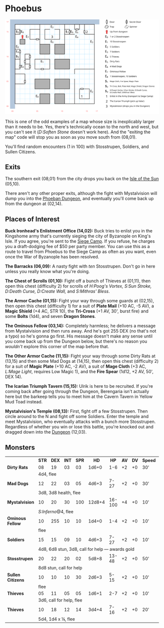 # Phoebus

![map](phoebus.svg)

This is one of the odd examples of a map whose size is inexplicably larger than it needs to be. Yes, there's technically ocean to the north and west, but you can't see it (*D:Soften Stone* doesn't work here). And the "exiting the map" code will stop you as soon as you move south from (08,01).

You'll find random encounters (1 in 100) with Stosstrupen, Soldiers, and Sullen Citizens.

## Exits

The southern exit (08,01) from the city drops you back on the [Isle of the Sun](dilmun.md) (05,10).

There aren't any other proper exits, although the fight with Mystalvision will dump you into the [Phoeban Dungeon](phoeban-dungeon.md), and eventually you'll come back up from the dungeon at (02,14).

## Places of Interest

**Buck Ironhead's Enlistment Office (14,02):** Buck tries to enlist you in the Kingshome army that's currently sieging the city of Byzanople on King's Isle. If you agree, you're sent to the [Siege Camp](siege-camp.md). If you refuse, he charges you a draft-dodging fee of $50 per party member. You can use this as a route to travel from Phoebus to the Siege Camp as often as you want, even once the War of Byzanople has been resolved.

**The Barracks (06,09):** A nasty fight with *ten* Stosstrupen. Don't go in here unless you really know what you're doing.

**The Chest of Scrolls (01,10):** Fight off a bunch of Thieves at (01,11), then open this chest (difficulty 2) for scrolls of *H:Poog's Vortex, S:Sun Stroke, D:Death Curse, D:Create Wall,* and *S:Mithras' Bless*.

**The Armor Cache (01,15):** Fight your way through some guards at (02,15), then open this chest (difficulty 1) for a suit of **Plate Mail** (+10 AC, -5 AV), a **Magic Shield** (+4 AC, STR 10), the **Tri-Cross** (+1 AV, 30', burst fire) and some **Bolts** (1d4), and seven **Dragon Stones**.

**The Ominous Fellow (03,14):** Completely harmless; he delivers a message from Mystalvision and then runs away. And he's got 255 DEX (no that's not a typo) so he's gonna go first. His message doesn't make any sense until you come back up from the Dungeon below, but there's no reason you *wouldn't* explore this corner of the map before that.

**The Other Armor Cache (11,15):** Fight your way through some Dirty Rats at (13,15) and then some Mad Dogs at (14,15), then open this chest (difficulty 2) for a suit of **Magic Plate** (+10 AC, -2 AV), a suit of **Mage Cloth** (+3 AC, *L:Mage Light*, requires Low Magic 1), and the **Fire Spear** (1d12, +2 AV, 50', DEX 14).

**The Icarian Triumph Tavern (15,15):** Ulrik is here to be recruited. If you're coming back after going through the Dungeon, Berengaria isn't actually here but the barkeep tells you to meet him at the Cavern Tavern in Yellow Mud Toad instead.

**Mystalvision's Temple (08,13):** First, fight off a few Stosstrupen. Then circle around to the N and fight off some Soldiers. Enter the temple and meet Mystalvision, who eventually attacks with a bunch more Stosstrupen. Regardless of whether you win or lose this battle, you're knocked out and dragged down into the [Dungeon](phoeban-dungeon.md) (12,03).

## Monsters

<table>
  <tr>
    <th></th>
    <th>STR</th>
    <th>DEX</th>
    <th>INT</th>
    <th>SPR</th>
    <th>HD</th>
    <th>HP</th>
    <th>AV</th>
    <th>DV</th>
    <th>Speed</th>
    <th>XP</th>
  </tr>
  <tr>
    <td><b>Dirty Rats</b></td>
    <td>08</td>
    <td>19</td>
    <td>03</td>
    <td>03</td>
    <td>1d6+0</td>
    <td>1-6</td>
    <td>+2</td>
    <td>+0</td>
    <td>30'</td>
    <td>50</td>
  </tr>
  <tr>
    <td></td>
    <td colspan=10>4d4, flee</td>
  </tr>
  <tr>
    <td><b>Mad Dogs</b></td>
    <td>12</td>
    <td>22</td>
    <td>03</td>
    <td>05</td>
    <td>4d6+3</td>
    <td>7-27</td>
    <td>+2</td>
    <td>+0</td>
    <td>30'</td>
    <td>70</td>
  </tr>
  <tr>
    <td></td>
    <td colspan=10>3d8, 3d8 health, flee</td>
  </tr>
  <tr>
    <td><b>Mystalvision</b></td>
    <td>10</td>
    <td>20</td>
    <td>30</td>
    <td>100</td>
    <td>12d8+4</td>
    <td>16-100</td>
    <td>+4</td>
    <td>+0</td>
    <td>10'</td>
    <td>400</td>
  </tr>
  <tr>
    <td></td>
    <td colspan=10><i>S:Inferno</i>@4, flee</td>
  </tr>
  <tr>
    <td><b>Ominous Fellow</b></td>
    <td>10</td>
    <td>255</td>
    <td>10</td>
    <td>10</td>
    <td>1d4+0</td>
    <td>1-4</td>
    <td>+2</td>
    <td>+0</td>
    <td>10'</td>
    <td>1</td>
  </tr>
  <tr>
    <td></td>
    <td colspan=10>flee</td>
  </tr>
  <tr>
    <td><b>Soldiers</b></td>
    <td>15</td>
    <td>15</td>
    <td>09</td>
    <td>10</td>
    <td>4d6+3</td>
    <td>7-27</td>
    <td>+2</td>
    <td>+0</td>
    <td>10'</td>
    <td>180</td>
  </tr>
  <tr>
    <td></td>
    <td colspan=10>4d8, 6d8 stun, 3d8, call for help — awards gold</td>
  </tr>
  <tr>
    <td><b>Stosstrupen</b></td>
    <td>20</td>
    <td>22</td>
    <td>20</td>
    <td>02</td>
    <td>5d8+8</td>
    <td>13-48</td>
    <td>+2</td>
    <td>+0</td>
    <td>50'</td>
    <td>200</td>
  </tr>
  <tr>
    <td></td>
    <td colspan=10>8d8 stun, call for help</td>
  </tr>
  <tr>
    <td><b>Sullen Citizens</b></td>
    <td>10</td>
    <td>10</td>
    <td>10</td>
    <td>30</td>
    <td>2d6+3</td>
    <td>5-15</td>
    <td>+2</td>
    <td>+0</td>
    <td>10'</td>
    <td>130</td>
  </tr>
  <tr>
    <td></td>
    <td colspan=10>flee</td>
  </tr>
  <tr>
    <td><b>Thieves</b></td>
    <td>05</td>
    <td>11</td>
    <td>05</td>
    <td>05</td>
    <td>1d6+1</td>
    <td>2-7</td>
    <td>+2</td>
    <td>+0</td>
    <td>10'</td>
    <td>30</td>
  </tr>
  <tr>
    <td></td>
    <td colspan=10>3d6, call for help, flee</td>
  </tr>
  <tr>
    <td><b>Thieves</b></td>
    <td>10</td>
    <td>18</td>
    <td>12</td>
    <td>14</td>
    <td>3d4+4</td>
    <td>7-16</td>
    <td>+2</td>
    <td>+0</td>
    <td>20'</td>
    <td>100</td>
  </tr>
  <tr>
    <td></td>
    <td colspan=10>5d4, 1d4 x ¼, flee</td>
  </tr>
</table>
